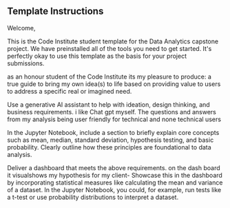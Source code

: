 

## Template Instructions

Welcome,

This is the Code Institute student template for the Data Analytics capstone project. We have preinstalled all of the tools you need to get started. It's perfectly okay to use this template as the basis for your project submissions. 

as an honour student of the Code Institute its my pleasure to produce: a true guide to bring my own idea(s) to life based on providing value to users to address a specific real or imagined need.

Use a generative AI assistant to help with ideation, design thinking, and business requirements. i like Chat gpt myself.
The questions and answers from my analysis being user friendly for technical and none technical users

In the Jupyter Notebook, include a section to briefly explain core concepts such as mean, median, standard deviation, hypothesis testing, and basic probability. Clearly outline how these principles are foundational to data analysis.

Deliver a dashboard that meets the above requirements.
on the dash board it visualshows my hypothesis for my client-
Showcase this in the dashboard by incorporating statistical measures like calculating the mean and variance of a dataset. In the Jupyter Notebook, you could, for example, run tests like a t-test or use probability distributions to interpret a dataset.









